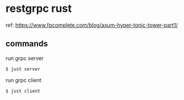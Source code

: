 # restgrpc rust


ref: https://www.fpcomplete.com/blog/axum-hyper-tonic-tower-part1/


## commands

run grpc server

```
$ just server
```

run grpc client

```
$ just client
```
